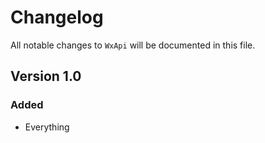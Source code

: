 # Changelog

All notable changes to `WxApi` will be documented in this file.

## Version 1.0

### Added
- Everything

